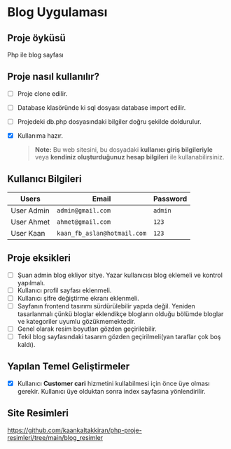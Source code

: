 # Blog Uygulaması
 ## Proje  öyküsü
Php ile blog sayfası

 ## Proje nasıl kullanılır?
- [ ] Proje clone edilir.
- [ ] Database klasöründe ki sql dosyası database import edilir.
- [ ] Projedeki db.php dosyasındaki bilgiler doğru şekilde doldurulur.
- [X] Kullanıma hazır.
      
   > **Note:**  Bu web sitesini, bu dosyadaki **kullanıcı giriş bilgileriyle**  veya **kendiniz oluşturduğunuz hesap bilgileri**  ile kullanabilirsiniz.

 ## Kullanıcı Bilgileri
 

| Users               |Email                          |Password                         |
|----------------|-------------------------------|-----------------------------|
|User Admin|         `admin@gmail.com`              |`admin`          |
|User Ahmet          |`ahmet@gmail.com`            |`123`           |
|User Kaan          |`kaan_fb_aslan@hotmail.com`  |`123`

 ## Proje eksikleri
 - [ ] Şuan admin blog ekliyor sitye. Yazar kullanıcısı blog eklemeli ve kontrol yapılmalı.
 - [ ] Kullanıcı profil sayfası eklenmeli.
 - [ ] Kullanıcı şifre değiştirme ekranı eklenmeli.
 - [ ] Sayfanın frontend tasırımı sürdürülebilir yapıda değil. Yeniden tasarlanmalı çünkü bloglar eklendikçe blogların olduğu bölümde bloglar ve kategoriler uyumlu gözükmemektedir.
 - [ ] Genel olarak resim boyutları gözden geçirilebilir.
 - [ ] Tekil blog sayfasındaki tasarım gözden geçirilmeli(yan taraflar çok boş kaldı).

 ## Yapılan Temel Geliştirmeler
- [X] Kullanıcı **Customer cari** hizmetini kullabilmesi için önce üye olması gerekir. Kullanıcı üye olduktan sonra index sayfasına yönlendirilir.

      
## Site Resimleri
https://github.com/kaankaltakkiran/php-proje-resimleri/tree/main/blog_resimler
